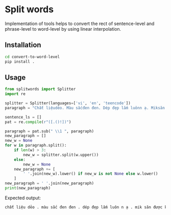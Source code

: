 # Split words
Implementation of tools helps to convert the rect of sentence-level and phrase-level to word-level by using linear interpolation.


## Installation

```bash 
cd convert-to-word-level
pip install .
```

## Usage

```python
from splitwords import Splitter
import re

splitter = Splitter(languages=['vi', 'en', 'teencode'])
paragraph = "Chất liệudẻo. Màu sắcđen đen. Dép đẹp lắm luônn ạ. Miksăn được k thikquá tr. shipperthân thiện"

sentence_ls = []
pat = re.compile(r"([.()!])")

paragraph = pat.sub(" \\1 ", paragraph)
new_paragraph = []
new_w = None
for w in paragraph.split():
    if len(w) > 3:
        new_w = splitter.split(w.upper())
    else:
        new_w = None
    new_paragraph += [
        ' '.join(new_w).lower() if new_w is not None else w.lower()
    ]
new_paragraph = ' '.join(new_paragraph)
print(new_paragraph)
```
Expected output:
```bash
chất liệu dẻo . màu sắc đen đen . dép đẹp lắm luôn n ạ . mik săn được k thik quá tr . shipper thân thiện
```
